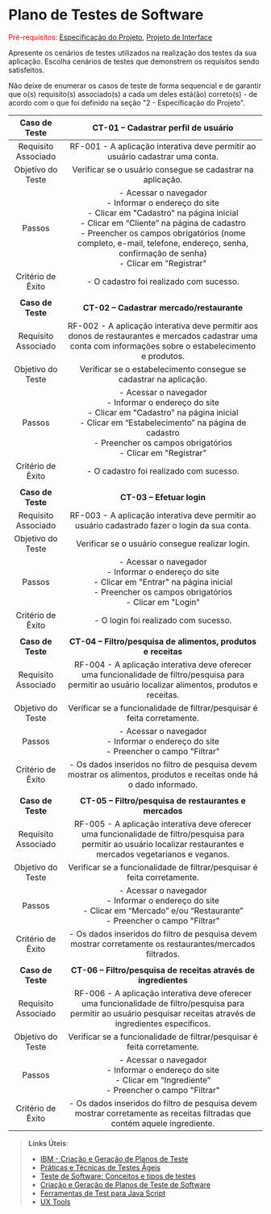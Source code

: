 # Plano de Testes de Software

<span style="color:red">Pré-requisitos: <a href="2-Especificação do Projeto.md"> Especificação do Projeto</a></span>, <a href="3-Projeto de Interface.md"> Projeto de Interface</a>

Apresente os cenários de testes utilizados na realização dos testes da sua aplicação. Escolha cenários de testes que demonstrem os requisitos sendo satisfeitos.

Não deixe de enumerar os casos de teste de forma sequencial e de garantir que o(s) requisito(s) associado(s) a cada um deles está(ão) correto(s) - de acordo com o que foi definido na seção "2 - Especificação do Projeto". 


 
| **Caso de Teste** 	| **CT-01 – Cadastrar perfil de usuário** 	|
|:---:	|:---:	|
|	Requisito Associado 	| RF-001 - A aplicação interativa deve permitir ao usuário cadastrar uma conta. |
| Objetivo do Teste 	| Verificar se o usuário consegue se cadastrar na aplicação. |
| Passos 	| - Acessar o navegador <br> - Informar o endereço do site <br> - Clicar em "Cadastro" na página inicial <br> - Clicar em “Cliente” na página de cadastro <br> - Preencher os campos obrigatórios (nome completo, e-mail, telefone, endereço, senha, confirmação de senha) <br> - Clicar em "Registrar" |
|Critério de Êxito | - O cadastro foi realizado com sucesso. |
|  	|  	|
| **Caso de Teste** 	| **CT-02 – Cadastrar mercado/restaurante**	|
|Requisito Associado | RF-002 - A aplicação interativa deve permitir aos donos de restaurantes e mercados cadastrar uma conta com informações sobre o estabelecimento e produtos. |
| Objetivo do Teste 	| Verificar se o estabelecimento consegue se cadastrar na aplicação. |
| Passos 	| - Acessar o navegador <br> - Informar o endereço do site <br> - Clicar em "Cadastro" na página inicial <br> - Clicar em “Estabelecimento” na página de cadastro  <br> - Preencher os campos obrigatórios <br> - Clicar em "Registrar" |
|Critério de Êxito | - O cadastro foi realizado com sucesso. |
|  	|  	|
| **Caso de Teste** 	| **CT-03 – Efetuar login**	|
|Requisito Associado | RF-003 - A aplicação interativa deve permitir ao usuário cadastrado fazer o login da sua conta. |
| Objetivo do Teste 	| Verificar se o usuário consegue realizar login. |
| Passos 	| - Acessar o navegador <br> - Informar o endereço do site <br> - Clicar em "Entrar" na página inicial <br> - Preencher os campos obrigatórios <br> - Clicar em "Login" |
|Critério de Êxito | - O login foi realizado com sucesso. |
|  	|  	|
| **Caso de Teste** 	| **CT-04 – Filtro/pesquisa de alimentos, produtos e receitas**	|
|Requisito Associado | RF-004 - A aplicação interativa deve oferecer uma funcionalidade de filtro/pesquisa para permitir ao usuário localizar alimentos, produtos e receitas. |
| Objetivo do Teste 	| Verificar se a funcionalidade de filtrar/pesquisar é feita corretamente. |
| Passos 	| - Acessar o navegador <br> - Informar o endereço do site <br> - Preencher o campo "Filtrar" |
|Critério de Êxito | - Os dados inseridos no filtro de pesquisa devem mostrar os alimentos, produtos e receitas onde há o dado informado. |
|  	|  	|
| **Caso de Teste** 	| **CT-05 – Filtro/pesquisa de restaurantes e mercados**	|
|Requisito Associado | RF-005 - A aplicação interativa deve oferecer uma funcionalidade de filtro/pesquisa para permitir ao usuário localizar restaurantes e mercados vegetarianos e veganos. |
| Objetivo do Teste 	| Verificar se a funcionalidade de filtrar/pesquisar é feita corretamente. |
| Passos 	| - Acessar o navegador <br> - Informar o endereço do site <br> - Clicar em “Mercado” e/ou “Restaurante” <br> - Preencher o campo "Filtrar" |
|Critério de Êxito | - Os dados inseridos do filtro de pesquisa devem mostrar corretamente os restaurantes/mercados filtrados. |
|   |   |
| **Caso de Teste** 	| **CT-06 – Filtro/pesquisa de receitas através de ingredientes**	|
|Requisito Associado | RF-006 - A aplicação interativa deve oferecer uma funcionalidade de filtro/pesquisa para permitir ao usuário pesquisar receitas através de ingredientes específicos. |
| Objetivo do Teste 	| Verificar se a funcionalidade de filtrar/pesquisar é feita corretamente. |
| Passos 	| - Acessar o navegador <br> - Informar o endereço do site <br> - Clicar em “Ingrediente” <br> - Preencher o campo "Filtrar" |
|Critério de Êxito | - Os dados inseridos do filtro de pesquisa devem mostrar corretamente as receitas filtradas que contém aquele ingrediente. |



 
> **Links Úteis**:
> - [IBM - Criação e Geração de Planos de Teste](https://www.ibm.com/developerworks/br/local/rational/criacao_geracao_planos_testes_software/index.html)
> - [Práticas e Técnicas de Testes Ágeis](http://assiste.serpro.gov.br/serproagil/Apresenta/slides.pdf)
> -  [Teste de Software: Conceitos e tipos de testes](https://blog.onedaytesting.com.br/teste-de-software/)
> - [Criação e Geração de Planos de Teste de Software](https://www.ibm.com/developerworks/br/local/rational/criacao_geracao_planos_testes_software/index.html)
> - [Ferramentas de Test para Java Script](https://geekflare.com/javascript-unit-testing/)
> - [UX Tools](https://uxdesign.cc/ux-user-research-and-user-testing-tools-2d339d379dc7)
